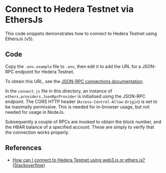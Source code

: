 # Connect to Hedera Testnet via EthersJs

This code snippets demonstrates how to connect to Hedera Testnet
using EthersJs (v5).

## Code

Copy the `.env.example` file to `.env`,
then edit it to add the URL for a JSON-RPC endpoint for Hedera Testnet.

To obtain this URL, see the [JSON-RPC connections documentation](https://docs.hedera.com/hedera/tutorials/more-tutorials/json-rpc-connections/).

In the `connect.js` file in this directory,
an instance of `ethers.providers.JsonRpcProvider` is initialised
using the JSON-RPC endpoint.
The CORS HTTP header (`Access-Control-Allow-Origin`)
is set to be maximally permissive.
This is needed for in-browser usage, but not needed for usage in NodeJs.

Subsequently a couple of RPCs are invoked to obtain the block number,
and the HBAR balance of a specified account.
These are simply to verify that the connection works properly.

## References

- [How can I connect to Hedera Testnet using web3.js or ethers.js? (Stackoverflow)](https://stackoverflow.com/a/76181451/194982)
